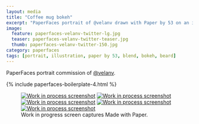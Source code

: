```yaml
---
layout: media
title: "Coffee mug bokeh"
excerpt: "PaperFaces portrait of @velanv drawn with Paper by 53 on an iPad."
image: 
  feature: paperfaces-velanv-twitter-lg.jpg
  teaser: paperfaces-velanv-twitter-teaser.jpg
  thumb: paperfaces-velanv-twitter-150.jpg
category: paperfaces
tags: [portrait, illustration, paper by 53, blend, bokeh, beard]
---
```


PaperFaces portrait commission of [@velanv](http://twitter.com/velanv).

{% include paperfaces-boilerplate-4.html %}

<figure class="third">
  <a href="{{ site.url }}/images/paperfaces-velanv-process-1-lg.jpg"><img src="{{ site.url }}/images/paperfaces-velanv-process-1-600.jpg" alt="Work in process screenshot"></a>
  <a href="{{ site.url }}/images/paperfaces-velanv-process-2-lg.jpg"><img src="{{ site.url }}/images/paperfaces-velanv-process-2-600.jpg" alt="Work in process screenshot"></a>
  <a href="{{ site.url }}/images/paperfaces-velanv-process-3-lg.jpg"><img src="{{ site.url }}/images/paperfaces-velanv-process-3-600.jpg" alt="Work in process screenshot"></a>
  <a href="{{ site.url }}/images/paperfaces-velanv-process-4-lg.jpg"><img src="{{ site.url }}/images/paperfaces-velanv-process-4-600.jpg" alt="Work in process screenshot"></a>
  <a href="{{ site.url }}/images/paperfaces-velanv-process-4-lg.jpg"><img src="{{ site.url }}/images/paperfaces-velanv-process-4-600.jpg" alt="Work in process screenshot"></a>
  <figcaption>Work in progress screen captures Made with Paper.</figcaption>
</figure>